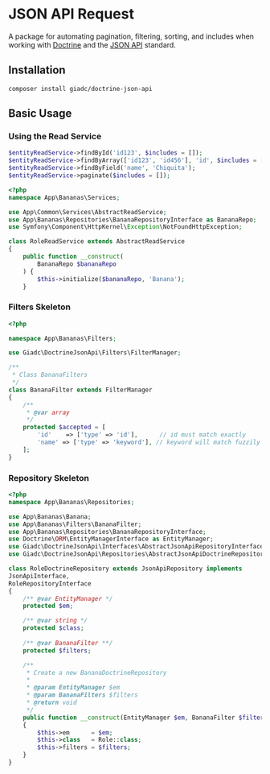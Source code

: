 # JSON API Request
A package for automating pagination, filtering, sorting, and includes when working with 
[Doctrine](http://www.doctrine-project.org/) and the [JSON API](http://jsonapi.org/) standard.

## Installation
`composer install giadc/doctrine-json-api`

## Basic Usage

### Using the Read Service
```php
$entityReadService->findById('id123', $includes = []);
$entityReadService->findByArray(['id123', 'id456'], 'id', $includes = []);
$entityReadService->findByField('name', 'Chiquita');
$entityReadService->paginate($includes = []);
```

```php
<?php
namespace App\Bananas\Services;

use App\Common\Services\AbstractReadService;
use App\Bananas\Repositories\BananaRepositoryInterface as BananaRepo;
use Symfony\Component\HttpKernel\Exception\NotFoundHttpException;

class RoleReadService extends AbstractReadService
{
    public function __construct(
        BananaRepo $bananaRepo
    ) {
        $this->initialize($bananaRepo, 'Banana');
    }
```

### Filters Skeleton
```php
<?php

namespace App\Bananas\Filters;

use Giadc\DoctrineJsonApi\Filters\FilterManager;

/**
 * Class BananaFilters
 */
class BananaFilter extends FilterManager
{
    /**
     * @var array
     */
    protected $accepted = [
        'id'    => ['type' => 'id'],      // id must match exactly
        'name' => ['type' => 'keyword'], // keyword will match fuzzily
    ];
}
```

### Repository Skeleton
```php
<?php
namespace App\Bananas\Repositories;

use App\Bananas\Banana;
use App\Bananas\Filters\BananaFilter;
use App\Bananas\Repositories\BananaRepositoryInterface;
use Doctrine\ORM\EntityManagerInterface as EntityManager;
use Giadc\DoctrineJsonApi\Interfaces\AbstractJsonApiRepositoryInterface as JsonApiInterface;
use Giadc\DoctrineJsonApi\Repositories\AbstractJsonApiDoctrineRepository as JsonApiRepository;

class RoleDoctrineRepository extends JsonApiRepository implements
JsonApiInterface,
RoleRepositoryInterface
{
    /** @var EntityManager */
    protected $em;

    /** @var string */
    protected $class;
    
    /** @var BananaFilter **/
    protected $filters;

    /**
     * Create a new BananaDoctrineRepository
     *
     * @param EntityManager $em
     * @param BananaFilters $filters
     * @return void
     */
    public function __construct(EntityManager $em, BananaFilter $filters)
    {
        $this->em      = $em;
        $this->class   = Role::class;
        $this->filters = $filters;
    }
}
```
